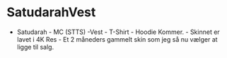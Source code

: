 # SatudarahVest
- Satudarah - MC (STTS) -Vest - T-Shirt - Hoodie Kommer. - Skinnet er lavet i 4K Res - Et  2 måneders gammelt skin som jeg så nu vælger at ligge til salg.
